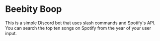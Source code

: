 # Beebity Boop

This is a simple Discord bot that uses slash commands and Spotify's API.
You can search the top ten songs on Spotify from the year of your user input.
